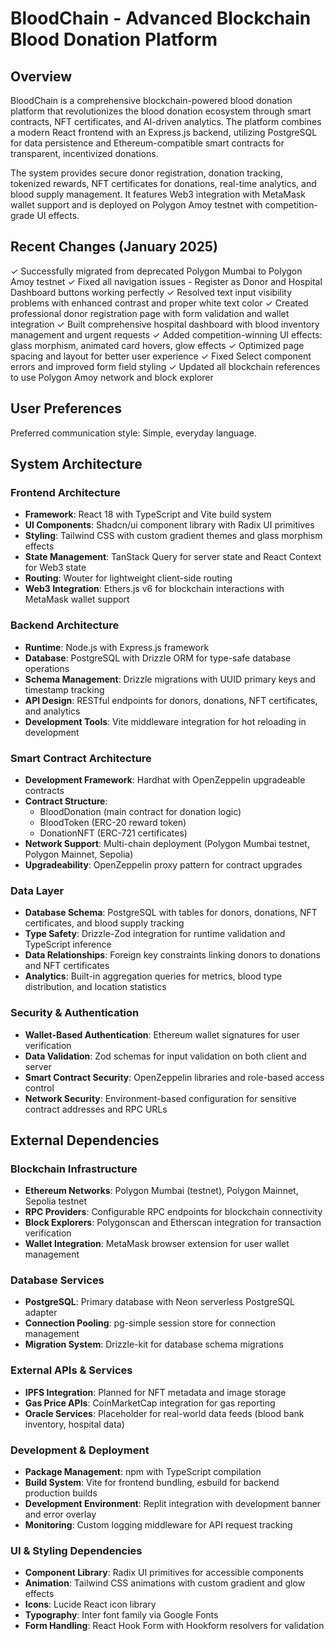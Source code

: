 # BloodChain - Advanced Blockchain Blood Donation Platform

## Overview

BloodChain is a comprehensive blockchain-powered blood donation platform that revolutionizes the blood donation ecosystem through smart contracts, NFT certificates, and AI-driven analytics. The platform combines a modern React frontend with an Express.js backend, utilizing PostgreSQL for data persistence and Ethereum-compatible smart contracts for transparent, incentivized donations.

The system provides secure donor registration, donation tracking, tokenized rewards, NFT certificates for donations, real-time analytics, and blood supply management. It features Web3 integration with MetaMask wallet support and is deployed on Polygon Amoy testnet with competition-grade UI effects.

## Recent Changes (January 2025)

✓ Successfully migrated from deprecated Polygon Mumbai to Polygon Amoy testnet
✓ Fixed all navigation issues - Register as Donor and Hospital Dashboard buttons working perfectly
✓ Resolved text input visibility problems with enhanced contrast and proper white text color
✓ Created professional donor registration page with form validation and wallet integration
✓ Built comprehensive hospital dashboard with blood inventory management and urgent requests
✓ Added competition-winning UI effects: glass morphism, animated card hovers, glow effects
✓ Optimized page spacing and layout for better user experience
✓ Fixed Select component errors and improved form field styling
✓ Updated all blockchain references to use Polygon Amoy network and block explorer

## User Preferences

Preferred communication style: Simple, everyday language.

## System Architecture

### Frontend Architecture
- **Framework**: React 18 with TypeScript and Vite build system
- **UI Components**: Shadcn/ui component library with Radix UI primitives
- **Styling**: Tailwind CSS with custom gradient themes and glass morphism effects
- **State Management**: TanStack Query for server state and React Context for Web3 state
- **Routing**: Wouter for lightweight client-side routing
- **Web3 Integration**: Ethers.js v6 for blockchain interactions with MetaMask wallet support

### Backend Architecture
- **Runtime**: Node.js with Express.js framework
- **Database**: PostgreSQL with Drizzle ORM for type-safe database operations
- **Schema Management**: Drizzle migrations with UUID primary keys and timestamp tracking
- **API Design**: RESTful endpoints for donors, donations, NFT certificates, and analytics
- **Development Tools**: Vite middleware integration for hot reloading in development

### Smart Contract Architecture
- **Development Framework**: Hardhat with OpenZeppelin upgradeable contracts
- **Contract Structure**: 
  - BloodDonation (main contract for donation logic)
  - BloodToken (ERC-20 reward token)
  - DonationNFT (ERC-721 certificates)
- **Network Support**: Multi-chain deployment (Polygon Mumbai testnet, Polygon Mainnet, Sepolia)
- **Upgradeability**: OpenZeppelin proxy pattern for contract upgrades

### Data Layer
- **Database Schema**: PostgreSQL with tables for donors, donations, NFT certificates, and blood supply tracking
- **Type Safety**: Drizzle-Zod integration for runtime validation and TypeScript inference
- **Data Relationships**: Foreign key constraints linking donors to donations and NFT certificates
- **Analytics**: Built-in aggregation queries for metrics, blood type distribution, and location statistics

### Security & Authentication
- **Wallet-Based Authentication**: Ethereum wallet signatures for user verification
- **Data Validation**: Zod schemas for input validation on both client and server
- **Smart Contract Security**: OpenZeppelin libraries and role-based access control
- **Network Security**: Environment-based configuration for sensitive contract addresses and RPC URLs

## External Dependencies

### Blockchain Infrastructure
- **Ethereum Networks**: Polygon Mumbai (testnet), Polygon Mainnet, Sepolia testnet
- **RPC Providers**: Configurable RPC endpoints for blockchain connectivity
- **Block Explorers**: Polygonscan and Etherscan integration for transaction verification
- **Wallet Integration**: MetaMask browser extension for user wallet management

### Database Services
- **PostgreSQL**: Primary database with Neon serverless PostgreSQL adapter
- **Connection Pooling**: pg-simple session store for connection management
- **Migration System**: Drizzle-kit for database schema migrations

### External APIs & Services
- **IPFS Integration**: Planned for NFT metadata and image storage
- **Gas Price APIs**: CoinMarketCap integration for gas reporting
- **Oracle Services**: Placeholder for real-world data feeds (blood bank inventory, hospital data)

### Development & Deployment
- **Package Management**: npm with TypeScript compilation
- **Build System**: Vite for frontend bundling, esbuild for backend production builds
- **Development Environment**: Replit integration with development banner and error overlay
- **Monitoring**: Custom logging middleware for API request tracking

### UI & Styling Dependencies
- **Component Library**: Radix UI primitives for accessible components
- **Animation**: Tailwind CSS animations with custom gradient and glow effects
- **Icons**: Lucide React icon library
- **Typography**: Inter font family via Google Fonts
- **Form Handling**: React Hook Form with Hookform resolvers for validation